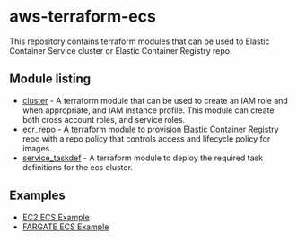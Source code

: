 # aws-terraform-ecs

This repository contains terraform modules that can be used to Elastic Container Service cluster or Elastic Container Registry repo.

## Module listing
- [cluster](./modules/cluster) - A terraform module that can be used to create an IAM role and when appropriate, and IAM instance profile.  This module can create both cross account roles, and service roles.
- [ecr_repo](./modules/ecr) - A terraform module to provision Elastic Container Registry repo with a repo policy that controls access and lifecycle policy for images.
- [service_taskdef](./modules/tasks) - A terraform module to deploy the required task definitions for the ecs cluster.

## Examples
- [EC2 ECS Example](./examples/EC2/README.md)
- [FARGATE ECS Example](./examples/FARGATE/README.md)
